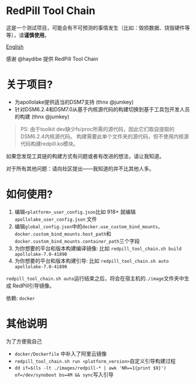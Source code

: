 # RedPill Tool Chain

这是一个测试项目，可能会有不可预测的事情发生（比如：毁损数据、烧毁硬件等等），请**谨慎使用**。

[English](README_EN.md "English")

感谢 @haydibe 提供 RedPill Tool Chain

# 关于项目?

- 为apollolake提供适当的DSM7支持 (thnx @jumkey)
- 针对DSM6.2.4和DSM7.0从基于内核源代码的构建切换到基于工具包开发人员的构建 (thnx @jumkey)

> PS: 由于toolkit dev缺少fs/proc所需的源代码，因此它们取自提取的DSM6.2.4内核源代码。
构建需要此单个文件夹的源代码，但不使用内核源代码构建redpill.ko模块。 

如果您发现工具链的构建方式有问题或者有改进的想法，请让我知道。

对于所有其他问题：请向社区提出——我知道的并不比其他人多。

# 如何使用?

1. 编辑`<platform>_user_config.json`比如 918+ 就编辑 `apollolake_user_config.json` 文件
1. 编辑`global_config.json`中的`docker.use_custom_bind_mounts`、`docker.custom_bind_mounts.host_path`和`docker.custom_bind_mounts.container_path`三个字段
1. 为你想要的平台和版本构建编译镜像: 
   比如 `redpill_tool_chain.sh build apollolake-7.0-41890`
1. 为你想要的平台和版本构建引导: 
   比如 `redpill_tool_chain.sh auto apollolake-7.0-41890`

`redpill_tool_chain.sh auto`运行结束之后，将会在宿主机的`./image`文件夹中生成 RedPill引导镜像。

依赖: `docker`

# 其他说明
为了方便我自己
- `docker/Dockerfile` 中补入了阿里云镜像
- `redpill_tool_chain.sh run <platform_version>`自定义引导构建过程
- `dd if=$(ls -lt ./images/redpill-* | awk 'NR==1{print $9}') of=/dev/synoboot bs=4M && sync`写入引导
